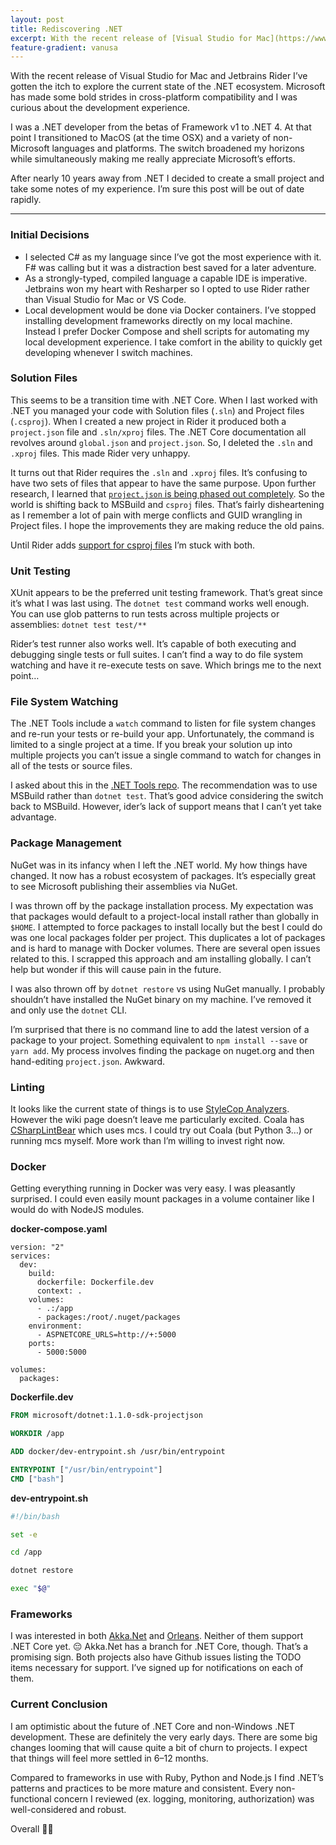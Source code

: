 ```yaml
---
layout: post
title: Rediscovering .NET
excerpt: With the recent release of [Visual Studio for Mac](https://www.visualstudio.com/vs/visual-studio-mac/) and [Jetbrains Rider](https://www.jetbrains.com/rider/) I’ve gotten the itch to explore the current state of the .NET ecosystem. Microsoft has made some bold strides in cross-platform compatibility and I was curious about the development experience.
feature-gradient: vanusa
---
```


With the recent release of Visual Studio for Mac and Jetbrains Rider I’ve gotten the itch to explore the current state of the .NET ecosystem. Microsoft has made some bold strides in cross-platform compatibility and I was curious about the development experience.

I was a .NET developer from the betas of Framework v1 to .NET 4. At that point I transitioned to MacOS (at the time OSX) and a variety of non-Microsoft languages and platforms. The switch broadened my horizons while simultaneously making me really appreciate Microsoft’s efforts.

After nearly 10 years away from .NET I decided to create a small project and take some notes of my experience. I’m sure this post will be out of date rapidly.

---

### Initial Decisions

* I selected C# as my language since I’ve got the most experience with it. F# was calling but it was a distraction best saved for a later adventure.
* As a strongly-typed, compiled language a capable IDE is imperative. Jetbrains won my heart with Resharper so I opted to use Rider rather than Visual Studio for Mac or VS Code.
* Local development would be done via Docker containers. I’ve stopped installing development frameworks directly on my local machine. Instead I prefer Docker Compose and shell scripts for automating my local development experience. I take comfort in the ability to quickly get developing whenever I switch machines.

### Solution Files

This seems to be a transition time with .NET Core. When I last worked with .NET you managed your code with Solution files (`.sln`) and Project files (`.csproj`). When I created a new project in Rider it produced both a `project.json` file and `.sln/xproj` files. The .NET Core documentation all revolves around `global.json` and `project.json`. So, I deleted the `.sln` and `.xproj` files. This made Rider very unhappy.

It turns out that Rider requires the `.sln` and `.xproj` files. It’s confusing to have two sets of files that appear to have the same purpose. Upon further research, I learned that [`project.json` is being phased out completely](https://blogs.msdn.microsoft.com/webdev/2016/05/11/notes-from-the-asp-net-community-standup-may-10-2016/). So the world is shifting back to MSBuild and `csproj` files. That’s fairly disheartening as I remember a lot of pain with merge conflicts and GUID wrangling in Project files. I hope the improvements they are making reduce the old pains.

Until Rider adds [support for csproj files](https://youtrack.jetbrains.com/issue/RIDER-3777) I’m stuck with both.

### Unit Testing

XUnit appears to be the preferred unit testing framework. That’s great since it’s what I was last using. 
The `dotnet test` command works well enough. You can use glob patterns to run tests across multiple projects 
or assemblies: `dotnet test test/**`

Rider’s test runner also works well. It’s capable of both executing and debugging single tests or full suites. 
I can’t find a way to do file system watching and have it re-execute tests on save. Which brings me to the next point…

### File System Watching

The .NET Tools include a `watch` command to listen for file system changes and re-run your tests or re-build your app. 
Unfortunately, the command is limited to a single project at a time. If you break your solution up into multiple 
projects you can’t issue a single command to watch for changes in all of the tests or source files.

I asked about this in the [.NET Tools repo](https://github.com/aspnet/DotNetTools/issues/247). The recommendation was 
to use MSBuild rather than `dotnet test`. That’s good advice considering the switch back to MSBuild. However, 
ider’s lack of support means that I can’t yet take advantage.

### Package Management

NuGet was in its infancy when I left the .NET world. My how things have changed. It now has a robust ecosystem of packages. It’s especially great to see Microsoft publishing their assemblies via NuGet.

I was thrown off by the package installation process. My expectation was that packages would default to a project-local 
install rather than globally in `$HOME`. I attempted to force packages to install locally but the best I could do 
was one local packages folder per project. This duplicates a lot of packages and is hard to manage with Docker volumes. 
There are several open issues related to this. I scrapped this approach and am installing globally. I can’t help but 
wonder if this will cause pain in the future.

I was also thrown off by `dotnet restore` vs using NuGet manually. I probably shouldn’t have installed the NuGet 
binary on my machine. I’ve removed it and only use the `dotnet` CLI.

I’m surprised that there is no command line to add the latest version of a package to your project. 
Something equivalent to `npm install --save` or `yarn add`. My process involves finding the package on 
nuget.org and then hand-editing `project.json`. Awkward.

### Linting

It looks like the current state of things is to use [StyleCop Analyzers](https://github.com/DotNetAnalyzers/StyleCopAnalyzers/blob/master/documentation/DotNetCli.md).
However the wiki page doesn’t leave me particularly excited. 
Coala has [CSharpLintBear](https://github.com/coala/coala-bears/blob/master/bears/c_languages/CSharpLintBear.py) 
which uses mcs. I could try out Coala (but Python 3…) or running mcs myself. 
More work than I’m willing to invest right now.

### Docker

Getting everything running in Docker was very easy. I was pleasantly surprised. I could even easily mount packages in a volume container like I would do with NodeJS modules.

**docker-compose.yaml**

```
version: "2"
services:
  dev:
    build:
      dockerfile: Dockerfile.dev
      context: .
    volumes:
      - .:/app
      - packages:/root/.nuget/packages
    environment:
      - ASPNETCORE_URLS=http://+:5000
    ports:
      - 5000:5000

volumes:
  packages:
```

**Dockerfile.dev**

```dockerfile
FROM microsoft/dotnet:1.1.0-sdk-projectjson

WORKDIR /app

ADD docker/dev-entrypoint.sh /usr/bin/entrypoint

ENTRYPOINT ["/usr/bin/entrypoint"]
CMD ["bash"]
```

**dev-entrypoint.sh**

```bash
#!/bin/bash

set -e

cd /app

dotnet restore

exec "$@"
```

### Frameworks

I was interested in both [Akka.Net](https://github.com/akkadotnet/akka.net) and [Orleans](https://github.com/dotnet/orleans). 
Neither of them support .NET Core yet. 😔 Akka.Net has a branch for .NET Core, though. That’s a promising sign. 
Both projects also have Github issues listing the TODO items necessary for support. I’ve signed up for notifications on each of them.

### Current Conclusion

I am optimistic about the future of .NET Core and non-Windows .NET development. These are definitely the very early days. There are some big changes looming that will cause quite a bit of churn to projects. I expect that things will feel more settled in 6–12 months.

Compared to frameworks in use with Ruby, Python and Node.js I find .NET’s patterns and practices to be more mature and consistent. Every non-functional concern I reviewed (ex. logging, monitoring, authorization) was well-considered and robust.

Overall 👍🏾
